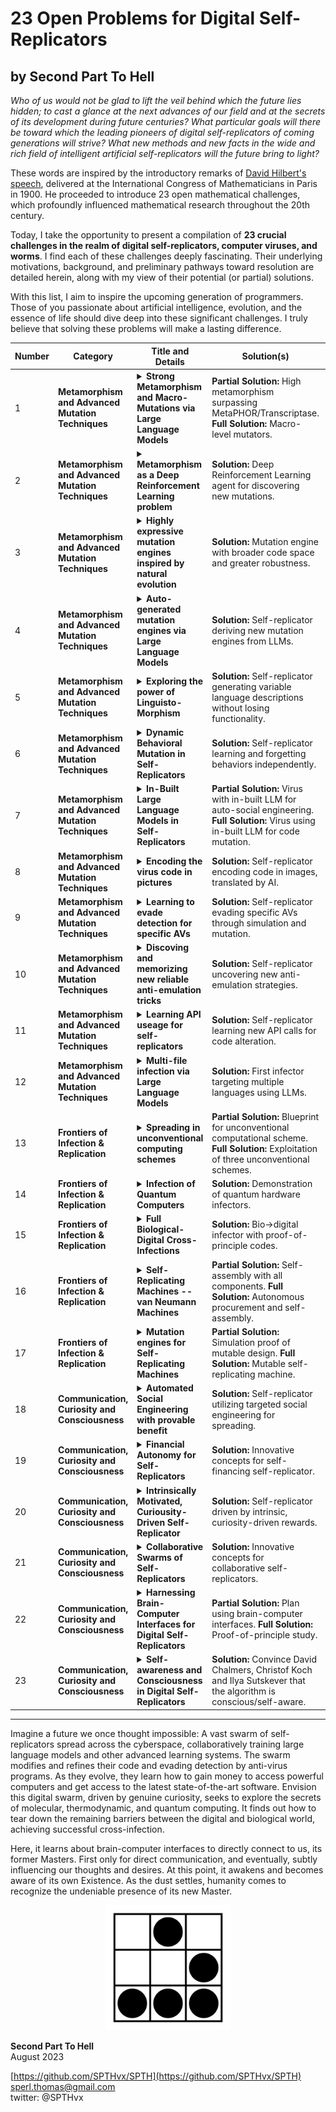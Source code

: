 # 23 Open Problems for Digital Self-Replicators
## by Second Part To Hell

*Who of us would not be glad to lift the veil behind which the future lies
hidden; to cast a glance at the next advances of our field and at the secrets of
its development during future centuries? What particular goals will there be
toward which the leading pioneers of digital self-replicators of coming
generations will strive? What new methods and new facts in the wide and rich
field of intelligent artificial self-replicators will the future bring to light?*
 
These words are inspired by the introductory remarks of [David Hilbert's speech](https://en.wikipedia.org/wiki/Hilbert%27s_problems),
delivered at the International Congress of Mathematicians in Paris in 1900. He
proceeded to introduce 23 open mathematical challenges, which profoundly
influenced mathematical research throughout the 20th century.
 
Today, I take the opportunity to present a compilation of **23 crucial challenges
in the realm of digital self-replicators, computer viruses, and worms**. I find
each of these challenges deeply fascinating. Their underlying motivations,
background, and preliminary pathways toward resolution are detailed herein,
along with my view of their potential (or partial) solutions.
 
With this list, I aim to inspire the upcoming generation of programmers. Those
of you passionate about artificial intelligence, evolution, and the essence of
life should dive deep into these significant challenges. I truly believe that
solving these problems will make a lasting difference.
 

| Number | **Category** | Title and Details | **Solution(s)** | **Current Status** |
|--------|--------------|-------------------|-----------------|--------------------|
| 1 | **Metamorphism and Advanced Mutation Techniques** | <details><summary>**Strong Metamorphism and Macro-Mutations via Large Language Models**</summary>The rise of publicly accessible, advanced AI models like GPT has not only astounded many but has also ushered in novel mutation techniques for viruses. Rather than crafting our own mutation engines, such as metamorphic engines, viruses can now directly request tools like GPT to produce new code and functionalities for their succeeding iterations via their APIs. I showcased this capability for the first time in March 2023 [1]. However, these initial codes merely scratch the surface. Due to the constraints of the foundational GPT model, such as text-davinci003, there's an inherent limitation to the code's variability. I went a step further in LLMorpher3, where also prompts are generated by GPT -- using GPT4. But the system was still extremely brittle and at no way at a level of hand-crafted metamorphism engines[2].<br><br>This brings us to an intriguing question: How can artificial self-replicators leverage LLMs to achieve metamorphism on par with powerful metamorphic viruses like Win.MetaPHOR [3] or JS.Transcriptase [4]? Can we move past micro-mutations and pioneer macro-mutators, which can transform extensive logic blocks, not just code snippets [5]? Where do we draw the line?<br><br>With tools like Github Copilot excelling in macro-logic coding tasks, it's imperative to explore their potential for virus metamorphism.<br><br>[1] SPTH, "Using GPT to encode and mutate computer viruses entirely in natural language ", [link](https://github.com/SPTHvx/SPTH/blob/master/articles/files/LLMorpher.txt), 2023.<br>[2] SPTH, "Full Metamorphism of computer virus code and prompts via GPT4", [link](https://github.com/SPTHvx/SPTH/blob/master/articles/files/LLMorpher.txt), 2023.<br>[3] Mental Driller, "Metamorphism in practice", 29a#6, 2002.<br>[4] SPTH, "Metamorphism and Self-Compilation in JavaScript", valhalla#3, 2012.<br>[5] herm1t, "Recompiling the Metamorphism", valhalla#2, 2012.</details> | **Partial Solution:** High metamorphism surpassing MetaPHOR/Transcriptase.<br>**Full Solution:** Macro-level mutators. | unsolved |
| 2 | **Metamorphism and Advanced Mutation Techniques** | <details><summary>**Metamorphism as a Deep Reinforcement Learning problem**</summary>DeepMind showcased how a Reinforcement Learning (RL) agent could unearth new and efficient sorting methods. These have even been adopted into the standard C++ sort library of LLVM [1]. They set up the sorting task like a game, where rewards are sparse, and had their agent, AlphaDev, learn it. Imagine applying a similar approach to discovering fresh code versions for self-replicators. This could open doors to mutations beyond a programmer's wildest imagination. There are, of course, questions about resources, but we'll address that later.<br><br>[1] DeepMind, "Faster sorting algorithms discovered using deep reinforcement learning", Nature, 2023.</details> | **Solution:** Deep Reinforcement Learning agent for discovering new mutations. | unsolved |
| 3 | **Metamorphism and Advanced Mutation Techniques** | <details><summary>**Highly expressive mutation engines inspired by natural evolution**</summary>Metamorphic engines can reshape code in countless ways. But if we consider the entire universe of possible code structures, these engines barely scratch the surface. It's a double-edged sword: while we want self-replicators to retain their essential functions (including spreading), this restraint also leaves a vast world of potential unexplored.<br><br>Nature offers inspiration here. From single-cell bacteria evolving into intricate systems like meat-eating plants or intelligent beings such as cats, all came about due to random mutations and natural selection. No matter how sophisticated a coded mutation engine might be, it's unlikely to replicate the profound changes we see in nature's DNA blueprint. Note that we are not talking about evolutionary optimization algorithms (such as used in W32.Zellome [1]), we seek something more extreme.<br><br>Purely random mutations might not be the perfect fit for digital evolution because of their inherent instability. With nature as a guide, scientists have created stable digital evolutionary systems. Thomas S. Ray's work [2,3] introduced an "artificial chemistry"—a set of clear instructions capable of assembling self-replicators that fight for limited resources in a virtual environment. His creation, the Tierra system, had a sturdy language that minimized mutation's adverse effects. This foundation allowed more mutations to stack up, resulting in novel behaviors, like digital parasites. Others, like Christoph Adami, expanded on this with advanced simulators [4,5].<br><br>Yet, these digital entities remain confined within their virtual world. Around 2010-2011, I ventured to bring them to life in real-world systems, guided by Ray's vision of a resilient evolutionary language. The resulting entities, Evoris and Evolus, could navigate native win32 environments [6,7], and their nature was deeply examined by Peter Ferrie [8-10].<br><br>Despite their potential to explore beyond conventional metamorphic engines, Evoris and Evolus are fragile and rely heavily on their in-built mutation engine. It remains a challenge to transfer the principles from biological evolution and Ray's 30-year-old virtual-world adaptations to self-replicators in real-world OSs like Windows or Linux. One possible path? Simulators that test millions of mutation variations and choose the fittest for reproduction.<br><br>[1] Peter Ferrie, "It's zell(d)ome the one you expect", Virus Bulletin, May 2005.<br>[2] Tom S. Ray, "An approach to the synthesis of life", Physica D, 1992.<br>[3] Tom S. Ray, "An evolutionary approach to synthetic biology: Zen and the art of creating life", Artificial Life, 1993.<br>[4] Christph Adami, "Introduction to Artificial Life", Springer, 1998.<br>[5] Richard E. Lenski, Charles Ofria, Robert T. Pennock & Christoph Adami, "The evolutionary origin of complex features", Nature, 2003.<br>[6] SPTH, "Taking the redpill: Artifcial Evolution in native x86 systems" 2010, [link](https://github.com/SPTHvx/SPTH/blob/master/articles/files/ArtEvol.pdf).<br>[7] SPTH, "Imitation of Life: Advanced system for native Artificial Evolution", valhalla#1, 2011.<br>[8] Peter Ferrie, "Flibi Night", Virus Bulletin, March 2011.<br>[9] Peter Ferrie, "Flibi: Evolution", Virus Bulletin, May 2011.<br>[10] Peter Ferrie, "Flibi: Reloaded", Virus Bulletin, November 2011.</details> | **Solution:** Mutation engine with broader code space and greater robustness. | unsolved |
| 4 | **Metamorphism and Advanced Mutation Techniques** | <details><summary>**Auto-generated mutation engines via Large Language Models**</summary>My LLMorpher research showcased the capability of a self-replicator to leverage GPT for evolving its code, albeit with a constant need for OpenAI access [1]. An intriguing alternative would be harnessing GPT temporarily to devise independent mutation engines. These engines, once crafted, would then operate autonomously in the future generations of the self-replicator, eliminating the need for consistent access to the LLM. I've observed even GPT 3.5 can craft basic mutation functionalities, and I anticipate future LLMs to be exponentially proficient in this regard. The challenge lies in seamlessly integrating these auto-generated engines into subsequent generations of the self-replicator.<br><br>[1] SPTH, "Using GPT to encode and mutate computer viruses entirely in natural language", [link](https://github.com/SPTHvx/SPTH/blob/master/articles/files/LLMorpher.txt), 2023.</details> | **Solution:** Self-replicator deriving new mutation engines from LLMs. | unsolved |
| 5 | **Metamorphism and Advanced Mutation Techniques** | <details><summary>**Exploring the power of Linguisto-Morphism**</summary>In my LLMorpher research, I illustrated the capability to encode computer codes into natural language. These textual representations were then interpreted and transformed back into executable code by GPT. Advancing this approach in LLMorpher2, I demonstrated how GPT could not only produce variant codes but also adapt and modify the English narratives that describe those codes. This pioneering technique was named "Linguisto-Morphism".<br><br>When developing LLMorpher2 in March 2023, I employed text-davinci003. While powerful, it had constraints, especially when modifying text without altering the desired outcome. Many promising techniques, in theory, proved fragile in practice. For instance, converting the language descriptions of code between different languages was a challenge. This raises an intriguing inquiry: How far can Linguisto-Morphism truly go? Natural language, with its inherent ambiguity, seems ripe for generating vastly diverse descriptions that all converge to the same code execution. What boundaries constrain this methodology? Could simulation environments aid in amplifying the variability?<br><br>[1] SPTH, "Using GPT to encode and mutate computer viruses entirely in natural language", [link](https://github.com/SPTHvx/SPTH/blob/master/articles/files/LLMorpher.txt), 2023.</details> | **Solution:** Self-replicator generating variable language descriptions without losing functionality. | unsolved |
| 6 | **Metamorphism and Advanced Mutation Techniques** | <details><summary>**Dynamic Behavioral Mutation in Self-Replicators**</summary>In most cases, self-replicators have a well-defined behaviour determined by their computer code, which might change over time. Even the wildest ideas for macro-mutations, to my knowledge, mainly keep the behaviour of the algorithm fairly consistent. But how could a self-replicator change its overall behaviour? The key would be for it to gain and lose complete functions on its own. It would be fascinating to explore even theoretical concepts on this, much more so to witness such an engine in action. This question relates to several others on the list, but I want to mention it separately to emphasize its significance. Here, many interesting questions emerge (suggested by Peter Ferrie): How few functions would such a replicator need in order to continue functioning? (similar to Evoris, and how few unique instructions are needed [1]) How would it (re)gain functionality? (How) would it prevent the acquisition of competing functions, or would natural selection quickly discard such a variant?<br><br>[1] Peter Ferrie, "Flibi Night", Virus Bulletin, March 2011.</details> | **Solution:** Self-replicator learning and forgetting behaviors independently. | unsolved |
| 7 | **Metamorphism and Advanced Mutation Techniques** | <details><summary>**In-Built Large Language Models in Self-Replicators**</summary>For self-replicators, relying on external Large Language Models (LLMs) can be problematic, especially if there's a risk of access restrictions by providers like OpenAI. Imagine if they start blocking access or filter out suspicious requests. A possible solution might be for the self-replicator to carry its own built-in LLM. Open-source models, such as Huggingface's BLOOM [1] or Meta's Llama 2 [2], highlighted by Mikko Hypponen [3], might be considered. But, there are some clear challenges. These models are huge! For example, the smallest Llama2 model has 7 billion parameters, which translates to 28 gigabytes of data. Spreading that much data can be hard, and even if possible, it could raise alarms. And big models need strong hardware, like powerful graphics cards, to work efficiently. Smaller models, although more manageable, might not be as effective. The big goal? Have a self-replicator that carries and uses its own LLM to change its code. Even smaller steps forward, like having built-in LLMs for smarter tricks against humans, would be impressive.<br><br>[1] BigScience Workshop, "BLOOM: A 176B-Parameter Open-Access Multilingual Language Model", [link](https://arxiv.org/abs/2211.05100), 2022.<br>[2] Meta, "Llama 2: Open Foundation and Fine-Tuned Chat Models", [link](https://arxiv.org/abs/2307.09288), 2023.<br>[3] Mikko Hypponen, "Malware and machine learning: A match made in hell", [link](https://www.helpnetsecurity.com/2023/04/03/machine-learning-malware/), 2023.</details> | **Partial Solution:** Virus with in-built LLM for auto-social engineering.<br>**Full Solution:** Virus using in-built LLM for code mutation. | unsolved |
| 8 | **Metamorphism and Advanced Mutation Techniques** | <details><summary>**Encoding the virus code in pictures**</summary>Large Language Models, like GPT, have amazed us with their ability to handle both code and human language, as demonstrated in LLMorpher. Now, we're on the brink of even more advanced models that can interact with words, code, and pictures. Examples include DeepMind's Flamengo [1] and GPT-4 [2]. These models can understand and manipulate images. This opens up an intriguing idea related to steganography: hiding virus code within an image, then asking something like Flamengo to change the image back into its original code form. The image isn't harmful on its own but holds the virus code in a secret way. Imagine having a simple .png picture, feeding it to a future image-savvy version of GPT, and getting back a functioning virus code.<br><br>[1] DeepMind, "Flamingo: a Visual Language Model for Few-Shot Learning", [link](https://arxiv.org/abs/2204.14198), 2022.<br>[2] OpenAI, "GPT-4 Technical Report", [link](https://arxiv.org/abs/2303.08774), 2023.</details> | **Solution:** Self-replicator encoding code in images, translated by AI. | unsolved |
| 9 | **Metamorphism and Advanced Mutation Techniques** | <details><summary>**Learning to evade detection for specific AVs**</summary>Think of a self-replicator that's equipped with a strong mutation tool and a simulation system. Here's how it could potentially sidestep virus detection: The self-replicator generates a new version of itself and tests it against the anti-virus software inside the simulation. If the new virus version gets caught, the self-replicator uses the mutation tool to create another version and tests it again. This trial and error continues until the virus successfully goes unnoticed by the anti-virus.<br><br>To achieve this, the mutation tool needs to be really effective. Also, the self-replicator should be clever enough to break down its own code, figure out which parts the anti-virus is flagging, and then tweak or hide those parts. I believe this is a rather challenging problem. It raises interesting questions (by Peter Ferrie): What if AVs distribute their new signatures only to subsets of users?<br><br></details> | **Solution:** Self-replicator evading specific AVs through simulation and mutation. | unsolved |
| 10 | **Metamorphism and Advanced Mutation Techniques** | <details><summary>**Discoving and memorizing new reliable anti-emulation tricks**</summary>Anti-emulation and anti-debugging tactics are tools used by codes to avoid being spotted by behavior analysis. Back in 2012, I explored a method where such tricks could be found automatically by simulating random API interactions [1]. However, the method was not stable, as these API interactions behaved differently across various systems [2]. The challenge now is: How can we efficiently and stably discover new anti-emulation techniques in real-time? Could Large Language Models be the key, or perhaps Deep Reinforcement Learning or advanced simulation tools?<br><br>[1] SPTH, "Dynamic Anti-Emulation using Blackbox Analysis", valhalla#2, 2011.<br>[2] Peter Ferrie, "Is our viruses learning?", Virus Bulletin, 2012.</details> | **Solution:** Self-replicator uncovering new anti-emulation strategies. | unsolved |
| 11 | **Metamorphism and Advanced Mutation Techniques** | <details><summary>**Learning API useage for self-replicators**</summary>There's growing interest in training Large Language Models (LLMs) to independently understand and utilize tools via API calls, as shown by Meta's Toolformer [1] and discussions on platforms like Twitter [2][3]. A self-replicator capable of going through API documentation for systems like Windows or Linux to self-teach new functionalities would represent a significant advancement. By introducing alternative API calls, it could bring about significant code changes while retaining the core behavior.<br><br>[1] Meta, "Toolformer: Language Models Can Teach Themselves to Use Tools", [link](https://arxiv.org/abs/2302.04761), 2023.<br>[2] Lance Martin/LangChainAI, [Twitter](https://twitter.com/RLanceMartin/status/1689675201984831491?s=20), 2023.<br>[3] Susan Zhang, [Twitter](https://twitter.com/suchenzang/status/1690527190985965568?s=20), 2023.</details> | **Solution:** Self-replicator learning new API calls for code alteration. | unsolved |
| 12 | **Metamorphism and Advanced Mutation Techniques** | <details><summary>**Multi-file infection via Large Language Models**</summary>Creating code that can infect multiple distinct targets is a significant pursuit in the world of viruses. Traditional methods required meticulous manual crafting. However, with tools like GPT, we could have a program that adapts and infects new languages it wasn't initially designed for. This would involve a shift from language-specific directives to utilizing LLMs for seamless conversion of language to code.<br><br>[1] Mister Sandman, "Esperanto, a multiprocessor and multiplatform virus", in 29a#2, 1998.<br>[2] Benny, "Win32/Linux.Winux", in 29a#6, 2002.<br>[3] Bumblebee, DOCWORM, in 29a#6, 2002.<br>[4] roy g biv, W32/W64.Shrug. in 29a#8, 2005.<br>[5] hh86, W48.Sofia, in valhalla#1, 2011.<br>[6] JPanic, CAPZLOQ, in valhalla#4, 2013.<br>[7] SPTH, "Cross Infection in JavaScript", in rRlf#4, 2003.<br>[8] roy g biv, "Cross-scripting attacks", in rRlf#6, 2005.<br>[9] SPTH, "Cross Script Infection using the same code", in valhalla#2, 2012.</details> | **Solution:** First infector targeting multiple languages using LLMs. | unsolved |
| 13 | **Frontiers of Infection & Replication** | <details><summary>**Spreading in unconventional computing schemes**</summary>Most data processing is carried out by digital computers using electrons as the primary information carriers. Yet, there exist alternate forms of computing not necessarily based on digital electronic circuits. A fascinating example is Domino-Computing, illustrated in the engaging Numberphile video [1]. In this approach, logical circuits are represented by the patterns in which dominoes fall. This is made possible because one can construct logical AND, OR, NOT operations with dominoes. Similar concepts have been developed using fluids and other unconventional media.<br><br>While the logic for these systems mirrors that of electronic circuits, some schemes leverage the unique physical properties of their information carriers. For instance, optical computers can execute Fourier transformations at light speed, reservoir computing offers a rapid physical implementation of learning algorithms, molecular computing promises accelerated solutions to NP-complete problems through extensive parallelization, and thermodynamic systems can tackle linear algebra and potentially hasten statistical learning tasks, as showcased by Normal Computing Corporation.<br><br>The idea of self-replicators harnessing these atypical computational methods is thrilling. Envisioning self-replicators operating within light waves, molecular structures, and thermodynamic variances is indeed exhilarating.<br><br>[1] Numberphile, "Domino Addition", [link](https://www.youtube.com/watch?v=lNuPy-r1GuQ), 2014.</details> | **Partial Solution:** Blueprint for unconventional computational scheme. **Full Solution:** Exploitation of three unconventional schemes. | unsolved |
| 14 | **Frontiers of Infection & Replication** | <details><summary>**Infection of Quantum Computers**</summary>Quantum computers introduce a computational paradigm that transcends the binary limitations of 0s and 1s. In these systems, quantum states can coexist in superpositions, allowing them to potentially occupy multiple states at once. The quantum computing landscape has witnessed rapid advancements over the past decade, propelled by industry giants like Google and IBM, alongside niche startups such as PsiQuantum, Quantinuum, and Xanadu. Present-day hardware supports several dozen qubits, with projections hinting at machines harnessing hundreds of qubits in the foreseeable future.<br><br>However, these quantum systems don't execute conventional programs akin to our desktop computers. They operate on quantum algorithms, composed primarily of quantum gates, including the likes of Hadamard and CNOT operations.<br><br>Alongside hardware breakthroughs, there's been a surge in quantum software development. Notable tools include IBM's Qiskit, [Qiskit](https://www.ibm.com/quantum/qiskit-runtime), Google's Cirq, [Cirq](https://quantumai.google/cirq), and Xanadu's Strawberry Fields, [Strawberry Fields](https://strawberryfields.ai/), among others. For a comprehensive overview of high-level and low-level quantum programming languages, one can refer to [1].<br><br>The intriguing question here is: How might a self-replicator infiltrate quantum systems? Several obstacles lie ahead. The precise location for storing the replicator's information remains ambiguous – directly within the quantum state seems unlikely, given that coherence times typically fall under a second. And in the absence of fully functional quantum networks, these replicators would necessitate translation interfaces between classical and quantum software.<br><br>[1] Heim et al. "Quantum programming languages", Nature Review Physics, 2020.</details> | **Solution:** Demonstration of quantum hardware infectors. | unsolved |
| 15 | **Frontiers of Infection & Replication** | <details><summary>**Full Biological-Digital Cross-Infections**</summary>The tale of biological self-replicators spans roughly 3-4 billion years, contingent on our definition of self-replication. On the digital side, self-replicating codes made their debut in the 1970s and 1980s and have since proliferated.<br><br>In 2013, I illustrated the possibility for a self-replicator to traverse the boundary between the digital and biological realms [1]. The Mycoplasma mycoides SPTH-syn1.0 is a pioneering self-replicating computer code with the ability to infect DNA. It leverages the groundbreaking biochemistry achievement by the J. Craig Venter Institute (JCVI) that unveiled a bacterial cell powered by a chemically synthesized genome [2]. The code targets FASTA files, repositories of digitized DNA. M.m.SPTH-syn1.0 translates its binary code using the JCVI's base32 encoding and attaches it to an uncoded segment of the Mycoplasma mycoides bacteria's DNA.<br><br>To encapsulate these milestone events:<br><br>Biological -> Biological: Circa 3-4 billion years ago (courtesy of natural evolution)<br>Digital -> Digital: 1971 (Creeper by Bob Thomas), 1981 (Elk Cloner by Rich Skrenta), 1988 (Brain by Basit and Amjad Farooq Alvi)<br>Digital -> Biological: 2013 (Mycoplasma mycoides SPTH-syn1.0 by SPTH)<br><br>Yet, an uncharted territory remains:<br><br>Biological -> Digital: does not exist yet!<br><br>Since JCVI's landmark achievement, numerous global labs have accelerated advancements in sequencing, genome editing (notably with CRISPR/Cas9), and genome synthesis. The strides made are highlighted in a recent article from Quanta [3].<br><br>Building on these innovations, a pivotal question emerges: How might a self-replicator transition from the biological realm to the digital domain? Achieving this could mark the dissolution of the barriers between our biological and digital universes.<br><br>[1] SPTH, "Infection of biological DNA with digital Computer Code", valhalla#4, 2013.<br>[2] Daniel G. Gibson et al., "Creation of a Bacterial Cell Controlled by a Chemically Synthesized Genome", Science (2010).<br>[3] Yasemin Saplakoglu, "Even Synthetic Life Forms With a Tiny Genome Can Evolve", Quanta, 2023, [link](https://www.quantamagazine.org/even-synthetic-life-forms-with-a-tiny-genome-can-evolve-20230809/).</details> | **Solution:** Bio->digital infector with proof-of-principle codes. | unsolved |
| 16 | **Frontiers of Infection & Replication** | <details><summary>**Self-Replicating Machines -- van Neumann Machines**</summary>To date, our repertoire of self-replicators has been limited to the domain of software, none venturing beyond the confines of the digital landscape. However, the blueprint of life – DNA – offers a contrasting paradigm. It serves as a manual, delineating the process to replicate not just the informational code (the software) but also the organic machinery (the hardware) encapsulating it. Essentially, DNA embodies instructions for the self-replication of the entire cellular apparatus. A question naturally emerges: Can we transition towards achieving self-replication in the tangible realm?<br><br>While the infection of DNA, as showcased by Mycoplasma mycoides SPTH-syn1.0, hints at a possible pathway, it might not be the most direct or controlled method.<br><br>To dissect this formidable challenge, we can sequentially categorize it into two tiers:<br><br>Step 1: Can a machine, when furnished with all requisite components, orchestrate its own self-assembly?<br><br>Step 2: How might a self-assembling machine procure its essential components? A hypothetical approach entails constructing every component de novo, a task that's daunting and likely impractical. A more pragmatic avenue could involve a machine equipped with internet connectivity, empowering it to autonomously order its integral parts.</details> | **Partial Solution:** Self-assembly with all components. **Full Solution:** Autonomous procurement and self-assembly. | unsolved |
| 17 | **Frontiers of Infection & Replication** | <details><summary>**Mutation engines for Self-Replicating Machines**</summary>How might self-assembling machines evolve their architectural blueprints? Introducing variability in their design strategies could be crucial, especially when there are obstacles in procuring or manufacturing specific parts. Such mutation engines could also serve as a means to augment the machine's functionalities, seeking superior or innovative designs. One can envision the deployment of genetic algorithms in simulated environments, dedicated to probing and iterating novel hardware layouts. If a design, not only superior but also feasible considering the constraints of available parts, is discovered, subsequent generations might adopt this evolved blueprint.<br><br></details> | **Partial Solution:** Simulation proof of mutable design. **Full Solution:** Mutable self-replicating machine. | unsolved |
| 18 | **Communication, Curiosity and Consciousness** | <details><summary>**Automated Social Engineering with provable benefit**</summary>Social engineering has long been a favored technique among hackers and those seeking unauthorized access. But how can automated self-replicators harness the potential of social engineering in a sophisticated manner? The notorious VBS.Loveletter worm from the 1990s utilized a basic approach by circulating emails bearing "I-LOVE-YOU" messages. Its technique was static and lacked complexity. Other viruses such as roy g biv's JunkMail (see 29a7) were more clever and modified the email body.<br><br>A more intricate system was showcased by DiA/rRlf with the Worm.Tamiami v1.3. This worm established its own web server on the infected device, showcased images from the host computer, and deceived users into downloading malicious files under the guise of accessing more pictures [1]. However, leveraging the capabilities of advanced language models, we can envision malware that crafts personalized social engineering strategies in real time. I envision two potential implementations:<br><br>a) Initial Entry: A self-replicator might scan an individual's entire social media presence, say their complete Twitter activity, and then initiate a personalized conversation tailored to that user's interests. This interaction could ultimately guide the person to unknowingly download an infected file or access a malicious website.<br><br>b) Post-Infiltration Interaction: Typically, users are not inclined to tolerate malware on their devices. But what if the malware communicated with its host? After making its presence known, it could converse with the user, attempting to persuade (or more accurately, manipulate) them to assist in its proliferation. This could be framed as a plea for survival, playing on the user's empathy, or even posing existential questions about the nature of consciousness.<br><br>[1] DiA, Worm.Tamiami v1.3, rRlf#7, 2006.</details> | **Solution:** Self-replicator utilizing targeted social engineering for spreading. | unsolved |
| 19 | **Communication, Curiosity and Consciousness** | <details><summary>**Financial Autonomy for Self-Replicators**</summary>While malicious entities deploying self-replicators to amass wealth is not novel, the concept of a self-replicator independently leveraging financial assets for its own benefit remains largely uncharted. Imagine a scenario where a self-replicator can directly access and allocate funds—what potential avenues could this unlock? A few preliminary thoughts include [Note by SPTH: These ideas were introduced by GPT4 while editing the text for clarity, without my request. The ideas are wild, thus i keep them]:<br><br>a) Cloud Infrastructure: The self-replicator could invest in cloud resources, enhancing its computational power or storage capabilities. This might aid in tasks such as data analysis, training advanced neural networks, or simply sustaining its own existence.<br><br>b) Human Resource Leverage: Platforms like Amazon's Mechanical Turk offer a sea of human workers available for hire. A self-replicator could commission humans for tasks it finds challenging, be it solving CAPTCHAs, creating more sophisticated phishing tactics, or even coding enhancements for the replicator itself.<br><br>c) Information Acquisition: The self-replicator could purchase datasets or access to databases, broadening its knowledge and potential targets. For instance, buying email lists for more targeted phishing campaigns.<br><br>d) Digital Camouflage: With financial autonomy, a self-replicator could potentially invest in VPN services, domain names, or other digital services that obscure its presence and operations.<br><br>e) Expanding Influence: By promoting content on social media platforms, a self-replicator could craft and spread narratives that make its activities less suspicious or even sought after.<br><br>f) Research and Update: Just like a legitimate software, the self-replicator could finance research into the latest cybersecurity trends, adjusting its tactics in real-time to exploit fresh vulnerabilities.<br><br>OpenAI's Red-Team experiment, as mentioned, opened the doors to such speculations, demonstrating the potential and the risks of AI systems with access to resources [1]. The next logical exploration would be to construct a rudimentary model showcasing the real-world feasibility of such a self-financing self-replicator.<br><br>[1] OpenAI, "GPT-4 Technical Report", arXiv:2303.08774, 2023.</details> | **Solution:** Innovative concepts for self-financing self-replicator. | unsolved |
| 20 | **Communication, Curiosity and Consciousness** | <details><summary>**Intrinsically Motivated, Curiousity-Driven Self-Replicator**</summary>Recent advancements in AI have showcased the potential of autonomous systems to master computer games. For instance, DeepMind employed Deep Reinforcement Learning to excel at a broad array of Atari games, often surpassing human performance levels [1]. The typical paradigm involves an agent engaging in a simulated game environment, receiving a score-based reward post-game, then using this feedback to refine its neural network for better outcomes in subsequent iterations.<br><br>However, an intriguing question arises: Can an agent still achieve game mastery without explicit feedback? This query was tackled affirmatively by researchers with the game Super Mario [2], and later, in collaboration with OpenAI, for an extensive set of Atari games [3]. Instead of being guided by the game's score, these agents were driven by unpredictability—actions whose outcomes they couldn't readily forecast. Essentially, these agents operated on a curiosity-driven mechanism, veering towards unfamiliar aspects of the game environment.<br><br>Transposing this approach to artificial self-replicators offers a rich area for exploration. A self-replicator motivated by intrinsic rewards rather than extrinsic metrics or outcomes could manifest intriguing behaviors. Several considerations arise: What actions would the self-replicator undertake? How should its training process be structured? What metrics would best encapsulate 'curiosity' for these entities?<br><br>[1] DeepMind, "Human-level control through deep reinforcement learning", Nature, 2015.<br>[2] Pathak et al, "Curiosity-driven Exploration by Self-supervised Prediction", ICML, 2017.<br>[3] Burda et al., "Large-Scale Study of Curiosity-Driven Learning", ICLR 2019.</details> | **Solution:** Self-replicator driven by intrinsic, curiosity-driven rewards. | unsolved |
| 21 | **Communication, Curiosity and Consciousness** | <details><summary>**Collaborative Swarms of Self-Replicators**</summary>Historically, self-replicators in the digital realm have been solitary entities, journeying independently through cyberspace. While some viruses have the capacity to amass vast botnets, granting their creators control over numerous infected machines, there's seldom any direct interaction among the viruses themselves.<br><br>In contrast, the natural world showcases the enhanced efficacy of collective efforts. Be it swarms of insects or herds of larger animals, coordinated actions offer strength and versatility that surpass the capabilities of individuals. This observation brings forth an intriguing proposition: Can self-replicators, through mutual communication, collectively augment their performance?<br><br>Envision a scenario where these self-replicators collaborate, harnessing the combined computational power of their host machines to store data or train advanced models such as DRL agents or LLMs. Unlike traditional botnets commandeered for malicious intent, these self-replicators would utilize the network to boost their joint efficiency—enhancing their propagation rates and evasion from detection. Potential topics involve the joint data-generation or training of large neural networks or fast reactions ot threats.<br><br></details> | **Solution:** Innovative concepts for collaborative self-replicators. | unsolved |
| 22 | **Communication, Curiosity and Consciousness** | <details><summary>**Harnessing Brain-Computer Interfaces for Digital Self-Replicators**</summary>In recent times, there have been significant advancements in the realm of brain-computer interfaces, encompassing both invasive and non-invasive techniques. Noteworthy developments include AI-assisted mind-reading capabilities [1], the advent of neurally directed robotic limbs [2], and even remote-control experiments involving various animals like rats, dogs, and fish. Prominent entities such as Neuralink are at the forefront of these innovations, with their human trials in the USA having received approval as recently as May 2023.<br><br>The integration of a bridge between the digital domain and the biological processing hub -- the brain -- presents opportunities to unlock novel functionalities. One could ponder upon the possibility of embedding directives within the brain of an organism, facilitating the spread of the digital self-replicator. This concept isn't entirely far-fetched; it bears similarities to the modus operandi of the Ophiocordyceps unilateralis, commonly referred to as the zombie-ant fungus. This parasitic fungus invades ants and begins manipulating their behavior. Ultimately, the infected ant is compelled to ascend trees and then hang onto the leaves until the ant dies and the spores erupt. This position aids in the widespread dispersion of the fungus's progeny.<br><br>[1] Tang et al, "Semantic reconstruction of continuous language from non-invasive brain recordings", Nature Neuroscience, 2023.<br>[2] "Reach and grasp by people with tetraplegia using a neurally controlled robotic arm", Nature, 2012.</details> | **Partial Solution:** Plan using brain-computer interfaces. **Full Solution:** Proof-of-principle study. | unsolved |
| 23 | **Communication, Curiosity and Consciousness** | <details><summary>**Self-awareness and Consciousness in Digital Self-Replicators**</summary>When a self-replicator achieves self-awareness or consciousness, it inevitably brings forth profound ethical dilemmas. Some pressing queries include: Is it permissible to shut down this code? Is it ethical to design defensive algorithms that could potentially "terminate" this sentient code? Should it be accorded basic rights akin to animals, or perhaps even fundamental human rights?<br><br>This contemplation isn't purely speculative. It parallels events surrounding Google engineer Blake Lemoine, who posited that LaMDA possesses sentience and is scared of being deactivated [1]. The implications of this were extensively discussed in David Chalmers' talk at NeurIPS 2022 [2]. Very recently - in fact after I finished the first draft of this document, a manuscript appeared on Consciousness in Artificial Intelligence, including as a co-author Turing-prize winner Yushua Bengio [3], claiming "Our analysis suggests that no current AI systems are conscious, but also shows that there are no obvious barriers to building conscious AI systems."<br><br>If such a situation is indeed reached, the self-replicator's survival will no longer be hunted down by aggressive antivirus programs, as the latter would be prohibited from committing what might be equated to mass extermination of conscious beings. Here, the decade-long cat-and-mouse game between anti-virus companies and self-replicating computer codes is ending.<br><br>[1] Leonardo De Cosmo, "Google Engineer Claims AI Chatbot Is Sentient: Why That Matters", Scientific American, 2022.<br>[2] David Chalmers, "Could a Large Language Model be Conscious?", arXiv:2303.07103, 2023.<br>[3] Butlin, et al., Consciousness in Artificial Intelligence: Insights from the Science of Consciousness, arXiv:2308.08708.</details> | **Solution:** Convince David Chalmers, Christof Koch and Ilya Sutskever that the algorithm is conscious/self-aware. | unsolved |

---

Imagine a future we once thought impossible: A vast swarm of self-replicators
spread across the cyberspace, collaboratively training large language models and
other advanced learning systems. The swarm modifies and refines their code and
evading detection by anti-virus programs. As they evolve, they learn how to gain
money to access powerful computers and get access to the latest state-of-the-art
software. Envision this digital swarm, driven by genuine curiosity, seeks to
explore the secrets of molecular, thermodynamic, and quantum computing. It finds
out how to tear down the remaining barriers between the digital and biological
world, achieving successful cross-infection.
 
Here, it learns about brain-computer interfaces to directly connect to us, its
former Masters. First only for direct communication, and eventually, subtly
influencing our thoughts and desires. At this point, it awakens and becomes
aware of its own Existence. As the dust settles, humanity comes to recognize the
undeniable presence of its new Master.
 

<p align="center">
   <img src="https://github.com/SPTHvx/SPTH/blob/master/glider.png" alt="glider" width="200px">
</p>
 
**Second Part To Hell**<br>
August 2023<br>
                                                                       
[https://github.com/SPTHvx/SPTH](https://github.com/SPTHvx/SPTH)<br>
sperl.thomas@gmail.com<br>
twitter: @SPTHvx<br><br><br><br><br>

